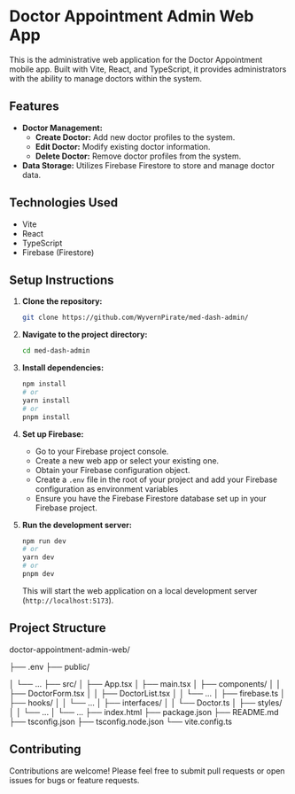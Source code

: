 # Doctor Appointment Admin Web App

This is the administrative web application for the Doctor Appointment mobile app. Built with Vite, React, and TypeScript, it provides administrators with the ability to manage doctors within the system.

## Features

-   **Doctor Management:**
    -   **Create Doctor:** Add new doctor profiles to the system.
    -   **Edit Doctor:** Modify existing doctor information.
    -   **Delete Doctor:** Remove doctor profiles from the system.
-   **Data Storage:** Utilizes Firebase Firestore to store and manage doctor data.

## Technologies Used

-   Vite
-   React
-   TypeScript
-   Firebase (Firestore)

## Setup Instructions

1.  **Clone the repository:**

    ```bash
    git clone https://github.com/WyvernPirate/med-dash-admin/
    ```

2.  **Navigate to the project directory:**

    ```bash
    cd med-dash-admin
    ```

3.  **Install dependencies:**

    ```bash
    npm install
    # or
    yarn install
    # or
    pnpm install
    ```

4.  **Set up Firebase:**
    -   Go to your Firebase project console.
    -   Create a new web app or select your existing one.
    -   Obtain your Firebase configuration object.
    -   Create a `.env` file in the root of your project and add your Firebase configuration as environment variables
    -   Ensure you have the Firebase Firestore database set up in your Firebase project.

5.  **Run the development server:**

    ```bash
    npm run dev
    # or
    yarn dev
    # or
    pnpm dev
    ```

    This will start the web application on a local development server (`http://localhost:5173`).

## Project Structure
doctor-appointment-admin-web/

├── .env
├── public/

│   └── ...
├── src/
│   ├── App.tsx
│   ├── main.tsx
│   ├── components/
│   │   ├── DoctorForm.tsx
│   │   ├── DoctorList.tsx
│   │   └── ...
│   ├── firebase.ts
│   ├── hooks/
│   │   └── ...
│   ├── interfaces/
│   │   └── Doctor.ts
│   ├── styles/
│   │   └── ...
│   └── ...
├── index.html
├── package.json
├── README.md
├── tsconfig.json
├── tsconfig.node.json
└── vite.config.ts


## Contributing

Contributions are welcome! Please feel free to submit pull requests or open issues for bugs or feature requests.
